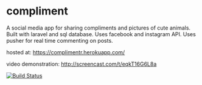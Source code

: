 # compliment
A social media app for sharing compliments and pictures of cute animals. Built with laravel and sql database. Uses facebook and instagram API. Uses pusher for real time commenting on posts.

hosted at: https://complimentr.herokuapp.com/

video demonstration: http://screencast.com/t/eqkT16G6L8a

[![Build Status](https://travis-ci.org/KarlCampanellaDysart/complimentr.svg)](https://travis-ci.org/KarlCampanellaDysart/complimentr)


